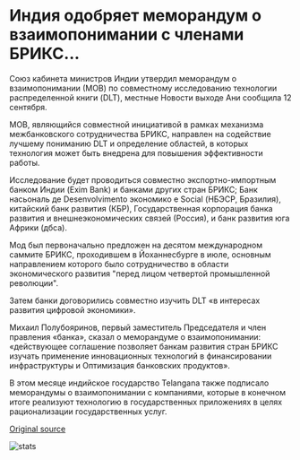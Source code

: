 # Индия одобряет меморандум о взаимопонимании с членами БРИКС...

Союз кабинета министров Индии утвердил меморандум о взаимопонимании (МОВ) по совместному исследованию технологии распределенной книги (DLT), местные Новости выходе Ани сообщила 12 сентября.

МОВ, являющийся совместной инициативой в рамках механизма межбанковского сотрудничества БРИКС, направлен на содействие лучшему пониманию DLT и определение областей, в которых технология может быть внедрена для повышения эффективности работы.

Исследование будет проводиться совместно экспортно-импортным банком Индии (Exim Bank) и банками других стран БРИКС; Банк насьональ де Desenvolvimento экономико e Social (НБЭСР, Бразилия), китайский банк развития (КБР), Государственная корпорация банка развития и внешнеэкономических связей (Россия), и банк развития юга Африки (дбса).

Мод был первоначально предложен на десятом международном саммите БРИКС, проходившем в Йоханнесбурге в июле, основным направлением которого было сотрудничество в области экономического развития "перед лицом четвертой промышленной революции".

Затем банки договорились совместно изучить DLT «в интересах развития цифровой экономики».

Михаил Полубояринов, первый заместитель Председателя и член правления «банка», сказал о меморандуме о взаимопонимании: «действующее соглашение позволяет банкам развития стран БРИКС изучать применение инновационных технологий в финансировании инфраструктуры и Оптимизация банковских продуктов».

В этом месяце индийское государство Telangana также подписало меморандумы о взаимопонимании с компаниями, которые в конечном итоге реализуют технологию в государственных приложениях в целях рационализации государственных услуг.

[Original source](https://cointelegraph.com/news/india-approves-mou-on-joint-blockchain-research-with-brics-members)

![stats](https://c.statcounter.com/11760860/0/a89fa40b/1/ "stats")